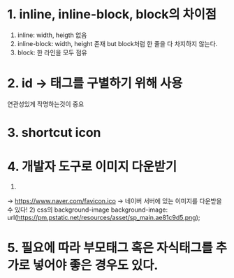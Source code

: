 # 1. inline, inline-block, block의 차이점
1) inline: width, heigth 없음
2) inline-block: width, height 존재 but block처럼 한 줄을 다 차지하지 않는다.
3) block: 한 라인을 모두 점유

# 2. id -> 태그를 구별하기 위해 사용
연관성있게 작명하는것이 중요

# 3. shortcut icon

# 4. 개발자 도구로 이미지 다운받기
1) <link rel="shortcut icon" type="image/x-icon" href="/favicon.ico?1">
-> https://www.naver.com/favicon.ico
-> 네이버 서버에 있는 이미지를 다운받을 수 있다!
2) css의 background-image
background-image: url(https://pm.pstatic.net/resources/asset/sp_main.ae81c9d5.png);

# 5. 필요에 따라 부모태그 혹은 자식태그를 추가로 넣어야 좋은 경우도 있다.
